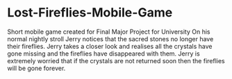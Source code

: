 # Lost-Fireflies-Mobile-Game
Short mobile game created for Final Major Project for University
On his normal nightly stroll Jerry notices that the sacred stones no longer have their fireflies. 
Jerry takes a closer look and realises all the crystals have gone missing and the fireflies have disappeared with them. 
Jerry is extremely worried that if the crystals are not returned soon then the fireflies will be gone forever. 
